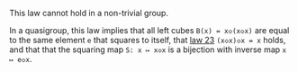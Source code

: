 This law cannot hold in a non-trivial group.

In a quasigroup, this law implies that all left cubes `B(x) = x◇(x◇x)` are equal to the same element `e` that squares to itself, that [law 23](https://teorth.github.io/equational_theories/implications/?23) `(x◇x)◇x = x` holds, and that that the squaring map `S: x ↦ x◇x` is a bijection with inverse map `x ↦ e◇x`.
